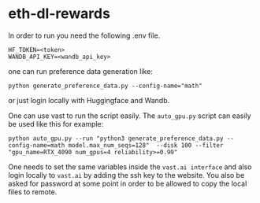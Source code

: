# eth-dl-rewards

In order to run you need the following .env file.
```
HF_TOKEN=<token>
WANDB_API_KEY=<wandb_api_key>
```

one can run preference data generation like:
```
python generate_preference_data.py --config-name="math"
```

or just login locally with Huggingface and Wandb.


One can use vast to run the script easily.
The `auto_gpu.py` script can easily be used like this for example:
```
python auto_gpu.py --run "python3 generate_preference_data.py --config-name=math model.max_num_seqs=128"  --disk 100 --filter "gpu_name=RTX_4090 num_gpus=4 reliability>=0.99"
```
One needs to set the same variables inside the `vast.ai interface` and also login locally to `vast.ai` by adding the ssh key to the website.
You also be asked for password at some point in order to be allowed to copy the local files to remote.